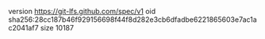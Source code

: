 version https://git-lfs.github.com/spec/v1
oid sha256:28cc187b46f929156698f44f8d282e3cb6dfadbe6221865603e7ac1ac2041af7
size 10187
